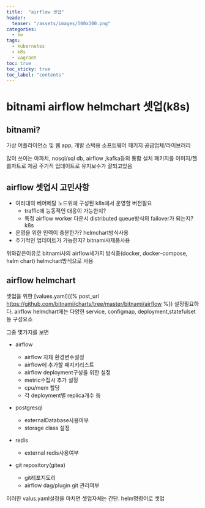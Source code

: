 ```yaml
---
title:  "airflow 셋업"
header:
  teaser: "/assets/images/500x300.png"
categories: 
  - sw
tags:
  - kubernetes
  - k8s
  - vagrant
toc: true
toc_sticky: true
toc_label: "contents"
---
```



bitnami airflow helmchart 셋업(k8s)
=================================================

bitnami?
-------

가상 어플라이언스 및 웹 app, 개발 스택용 소프트웨어 패키지
공급업체/라이브러리

많이 쓰이는 아파치, nosql/sql db, airflow ,kafka등의 
통합 설치 패키지를 이미지/헬름차트로 제공
주기적 업데이트로 유지보수가 잘되고있음


airflow 셋업시 고민사항
---
- 여러대의 베어메탈 노드위에 구성된 k8s에서 운영할 버전필요
  - traffic에 능동적인 대응이 가능한지? 
  - 특정 airflow worker 다운시 distributed queue방식의 failover가 되는지? k8s
- 운영을 위한 인력이 충분한가? helmchart방식사용 
- 주기적인 업데이트가 가능한지? bitnami사제품사용

위와같은이유로 bitnami사의 airflow세가지 방식중(docker, docker-compose, helm chart)
helmchart방식으로 사용


airflow helmchart 
---
셋업을 위한 [values.yaml]({% post_url https://github.com/bitnami/charts/tree/master/bitnami/airflow %}) 설정필요하다.
airflow helmchart에는
다양한 service, configmap, deployment,statefulset 등 구성요소

그중 몇가지를 보면

- airflow
  - airflow 자체 환경변수설정
  - airflow에 추가할 패지키리스트
  - airflow deployment구성을 위한 설정
  - metric수집시 추가 설정
  - cpu/mem 할당
  - 각 deployment별 replica개수 등

- postgresql
  - externalDatabase사용여부
  - storage class 설정
- redis
  - external redis사용여부
- git repository(gitea)
  - git레포지토리
  - airflow dag/plugin git 관리여부


이러한 valus.yaml설정을 마치면 셋업자체는 간단.
helm명령어로 셋업











